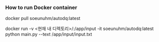 ### How to run Docker container

docker pull soeunuhm/autodq:latest

docker run -v <현재 내 디렉토리>/:/app/input -it soeunuhm/autodq:latest python main.py --text /app/input/input.txt
